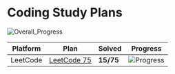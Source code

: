 # Coding Study Plans

![Overall_Progress](https://img.shields.io/badge/Overall_Progress-15%2F75%20%2820%25%29-blue)

| Platform | Plan | Solved | Progress |
|----------|------|--------|----------|
| LeetCode | [LeetCode 75](leetcode/studyplans/leetcode-75/README.md) | **15/75** | ![Progress](https://img.shields.io/badge/Progress-20%25-orange) |
